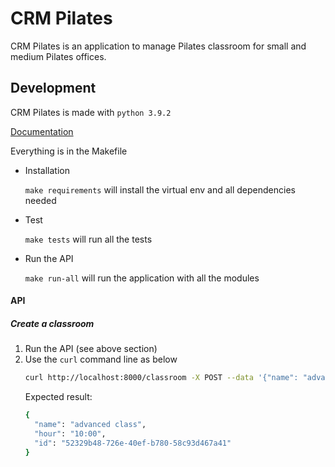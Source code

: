 # CRM Pilates

CRM Pilates is an application to manage Pilates classroom for small and medium Pilates offices.

## Development
CRM Pilates is made with `python 3.9.2`

[Documentation](https://miro.com/app/board/o9J_leSmQNU=/)

Everything is in the Makefile

- Installation
  
  `make requirements` will install the virtual env and all dependencies needed
- Test

  `make tests` will run all the tests
- Run the API

  `make run-all` will run the application with all the modules

#### API

##### Create a classroom
1. Run the API (see above section)
2. Use the `curl` command line as below
   ```bash
   curl http://localhost:8000/classroom -X POST --data '{"name": "advanced class", "hour": "10:00"}' -H"Content-Type: application/json" -v | jq
   ```
   Expected result:
   ```bash
   {
     "name": "advanced class",
     "hour": "10:00",
     "id": "52329b48-726e-40ef-b780-58c93d467a41"
   }
   ```
